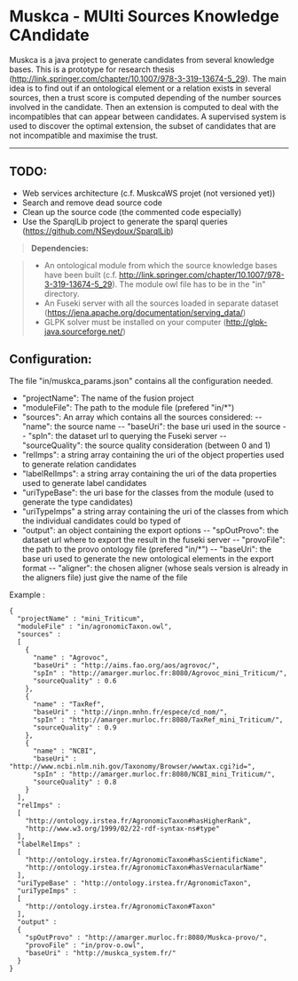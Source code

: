 Muskca - MUlti Sources Knowledge CAndidate 
======

Muskca is a java project to generate candidates from several knowledge bases. This is a prototype for research thesis (http://link.springer.com/chapter/10.1007/978-3-319-13674-5_29). The main idea is to find out if an ontological element or a relation exists in several sources, then a trust score is computed depending of the number sources involved in the candidate. Then an extension is computed to deal with the incompatibles that can appear between candidates. A supervised system is used to discover the optimal extension, the subset of candidates that are not incompatible and maximise the trust.

----------

TODO: 
---------
* Web services architecture (c.f. MuskcaWS projet (not versioned yet))
* Search and remove dead source code
* Clean up the source code (the commented code especially)
* Use the SparqlLib project to generate the sparql queries (https://github.com/NSeydoux/SparqlLib)


> **Dependencies:**

> - An ontological module from which the source knowledge bases have been built (c.f. http://link.springer.com/chapter/10.1007/978-3-319-13674-5_29). The module owl file has to be in the "in" directory.
> - An Fuseki server with all the sources loaded in separate dataset (https://jena.apache.org/documentation/serving_data/)
> - GLPK solver must be installed on your computer (http://glpk-java.sourceforge.net/)

Configuration:
---------------
The file "in/muskca_params.json" contains all the configuration needed.
- "projectName": The name of the fusion project
- "moduleFile": The path to the module file (prefered "in/*")
- "sources": An array which contains all the sources considered: 
-- "name": the source name
-- "baseUri": the base uri used in the source
-- "spIn": the dataset url to querying the Fuseki server
-- "sourceQuality": the source quality consideration (between 0 and 1)
- "relImps": a string array containing the uri of the object properties used to generate relation candidates
- "labelRelImps": a string array containing the uri of the data properties used to generate label candidates
- "uriTypeBase": the uri base for the classes from the module (used to generate the type candidates)
- "uriTypeImps" a string array containing the uri of the classes from which the individual candidates could bo typed of
- "output": an object containing the export options
-- "spOutProvo": the dataset url where to export the result in the fuseki server
-- "provoFile": the path to the provo ontology file (prefered "in/*")
-- "baseUri": the base uri used to generate the new ontological elements in the export format
-- "aligner": the chosen aligner (whose seals version is already in the aligners file) just give the name of the file

Example : 
```
{
  "projectName" : "mini_Triticum",
  "moduleFile" : "in/agronomicTaxon.owl",
  "sources" :
  [
    {
      "name" : "Agrovoc",
      "baseUri" : "http://aims.fao.org/aos/agrovoc/",
      "spIn" : "http://amarger.murloc.fr:8080/Agrovoc_mini_Triticum/",
      "sourceQuality" : 0.6
    },
    {
      "name" : "TaxRef",
      "baseUri" : "http://inpn.mnhn.fr/espece/cd_nom/",
      "spIn" : "http://amarger.murloc.fr:8080/TaxRef_mini_Triticum/",
      "sourceQuality" : 0.9
    },
    {
      "name" : "NCBI",
      "baseUri" : "http://www.ncbi.nlm.nih.gov/Taxonomy/Browser/wwwtax.cgi?id=",
      "spIn" : "http://amarger.murloc.fr:8080/NCBI_mini_Triticum/",
      "sourceQuality" : 0.8
    }
  ],
  "relImps" :
  [
    "http://ontology.irstea.fr/AgronomicTaxon#hasHigherRank",
    "http://www.w3.org/1999/02/22-rdf-syntax-ns#type"
  ],
  "labelRelImps" :
  [
    "http://ontology.irstea.fr/AgronomicTaxon#hasScientificName",
    "http://ontology.irstea.fr/AgronomicTaxon#hasVernacularName"
  ],
  "uriTypeBase" : "http://ontology.irstea.fr/AgronomicTaxon",
  "uriTypeImps" : 
  [
  	"http://ontology.irstea.fr/AgronomicTaxon#Taxon"
  ],
  "output" :
  {
    "spOutProvo" : "http://amarger.murloc.fr:8080/Muskca-provo/",
    "provoFile" : "in/prov-o.owl",
    "baseUri" : "http://muskca_system.fr/"
  }
}

```
